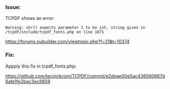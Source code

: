 ### Issue: 

TCPDF shows an error:

```
Warning: chr() expects parameter 1 to be int, string given in /tcpdf/include/tcpdf_fonts.php on line 1671
```

https://forums.nubuilder.com/viewtopic.php?f=21&t=10374


### Fix:

Appply this fix in tcpdf_fonts.php:

https://github.com/tecnickcom/TCPDF/commit/e2deae00e5ac436560667d6afe1fe2bac3ec8859
